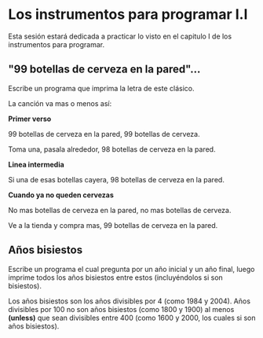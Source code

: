 Los instrumentos para programar I.I
===

Esta sesión estará dedicada a practicar lo visto en el capitulo I de los instrumentos para programar.


"99 botellas de cerveza en la pared"...
---


Escribe un programa que imprima la letra de este clásico.


La canción va mas o menos así:

**Primer verso**

99 botellas de cerveza en la pared, 99 botellas de cerveza.

Toma una, pasala alrededor, 98 botellas de cerveza en la pared.

**Linea intermedia**

Si una de esas botellas cayera, 98 botellas de cerveza en la pared.

**Cuando ya no queden cervezas**

No mas botellas de cerveza en la pared, no mas botellas de cerveza.

Ve a la tienda y compra mas, 99 botellas de cerveza en la pared.


Años bisiestos
---

Escribe un programa el cual pregunta por un año inicial y un año final, luego imprime todos los años bisiestos entre estos (incluyéndolos si son bisiestos).

Los años bisiestos son los años divisibles por 4 (como 1984 y 2004). Años divisibles por 100 no son años bisiestos (como 1800 y 1900) al menos **(unless)** que sean divisibles entre 400 (como 1600 y 2000, los cuales si son años bisiestos).
